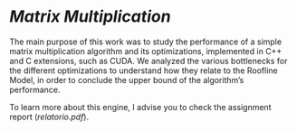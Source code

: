 # *Matrix Multiplication*

The main purpose of this work was to study the performance of a simple matrix multiplication algorithm and its optimizations, implemented in C++ and C extensions, such as CUDA. We analyzed the various bottlenecks for the different optimizations to understand how they relate to the Roofline Model, in order to conclude the upper bound of the algorithm’s performance.

To learn more about this engine, I advise you to check the assignment report (*relatorio.pdf*).

